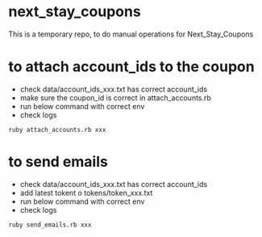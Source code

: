 # next_stay_coupons
This is a temporary repo, to do manual operations for Next_Stay_Coupons


# to attach account_ids to the coupon
- check data/account_ids_xxx.txt has correct account_ids
- make sure the coupon_id is correct in attach_accounts.rb
- run below command with correct env
- check logs

```
ruby attach_accounts.rb xxx
```

# to send emails
- check data/account_ids_xxx.txt has correct account_ids
- add latest tokent o tokens/token_xxx.txt
- run below command with correct env
- check logs

```
ruby send_emails.rb xxx
```